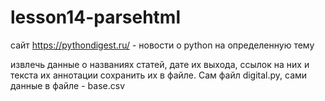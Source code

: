 # lesson14-parsehtml

сайт https://pythondigest.ru/ - новости о python на определенную тему

извлечь данные о названиях статей, дате их выхода, ссылок на них и текста их
аннотации 
сохранить их в файле. Сам файл digital.py, сами данные в файле - base.csv

